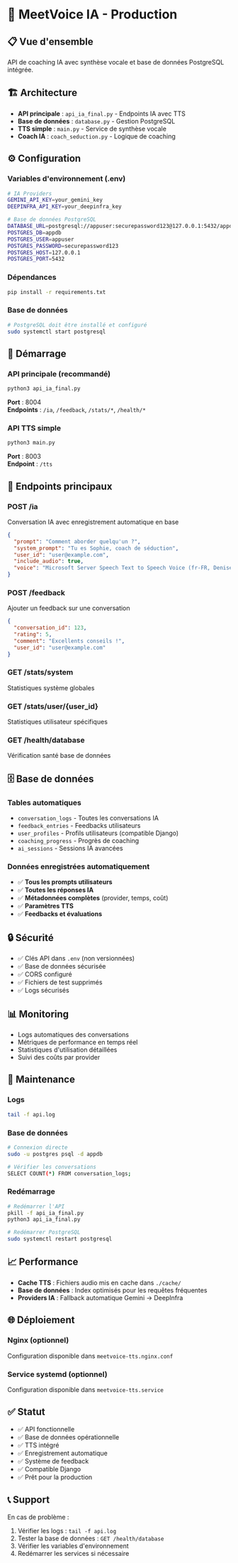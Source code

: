 # 🚀 MeetVoice IA - Production

## 📋 Vue d'ensemble

API de coaching IA avec synthèse vocale et base de données PostgreSQL intégrée.

## 🏗️ Architecture

- **API principale** : `api_ia_final.py` - Endpoints IA avec TTS
- **Base de données** : `database.py` - Gestion PostgreSQL
- **TTS simple** : `main.py` - Service de synthèse vocale
- **Coach IA** : `coach_seduction.py` - Logique de coaching

## ⚙️ Configuration

### Variables d'environnement (.env)
```bash
# IA Providers
GEMINI_API_KEY=your_gemini_key
DEEPINFRA_API_KEY=your_deepinfra_key

# Base de données PostgreSQL
DATABASE_URL=postgresql://appuser:securepassword123@127.0.0.1:5432/appdb
POSTGRES_DB=appdb
POSTGRES_USER=appuser
POSTGRES_PASSWORD=securepassword123
POSTGRES_HOST=127.0.0.1
POSTGRES_PORT=5432
```

### Dépendances
```bash
pip install -r requirements.txt
```

### Base de données
```bash
# PostgreSQL doit être installé et configuré
sudo systemctl start postgresql
```

## 🚀 Démarrage

### API principale (recommandé)
```bash
python3 api_ia_final.py
```
**Port** : 8004  
**Endpoints** : `/ia`, `/feedback`, `/stats/*`, `/health/*`

### API TTS simple
```bash
python3 main.py
```
**Port** : 8003  
**Endpoint** : `/tts`

## 📡 Endpoints principaux

### POST /ia
Conversation IA avec enregistrement automatique en base
```json
{
  "prompt": "Comment aborder quelqu'un ?",
  "system_prompt": "Tu es Sophie, coach de séduction",
  "user_id": "user@example.com",
  "include_audio": true,
  "voice": "Microsoft Server Speech Text to Speech Voice (fr-FR, DeniseNeural)"
}
```

### POST /feedback
Ajouter un feedback sur une conversation
```json
{
  "conversation_id": 123,
  "rating": 5,
  "comment": "Excellents conseils !",
  "user_id": "user@example.com"
}
```

### GET /stats/system
Statistiques système globales

### GET /stats/user/{user_id}
Statistiques utilisateur spécifiques

### GET /health/database
Vérification santé base de données

## 🗄️ Base de données

### Tables automatiques
- `conversation_logs` - Toutes les conversations IA
- `feedback_entries` - Feedbacks utilisateurs
- `user_profiles` - Profils utilisateurs (compatible Django)
- `coaching_progress` - Progrès de coaching
- `ai_sessions` - Sessions IA avancées

### Données enregistrées automatiquement
- ✅ **Tous les prompts utilisateurs**
- ✅ **Toutes les réponses IA**
- ✅ **Métadonnées complètes** (provider, temps, coût)
- ✅ **Paramètres TTS**
- ✅ **Feedbacks et évaluations**

## 🔒 Sécurité

- ✅ Clés API dans `.env` (non versionnées)
- ✅ Base de données sécurisée
- ✅ CORS configuré
- ✅ Fichiers de test supprimés
- ✅ Logs sécurisés

## 📊 Monitoring

- Logs automatiques des conversations
- Métriques de performance en temps réel
- Statistiques d'utilisation détaillées
- Suivi des coûts par provider

## 🔧 Maintenance

### Logs
```bash
tail -f api.log
```

### Base de données
```bash
# Connexion directe
sudo -u postgres psql -d appdb

# Vérifier les conversations
SELECT COUNT(*) FROM conversation_logs;
```

### Redémarrage
```bash
# Redémarrer l'API
pkill -f api_ia_final.py
python3 api_ia_final.py

# Redémarrer PostgreSQL
sudo systemctl restart postgresql
```

## 📈 Performance

- **Cache TTS** : Fichiers audio mis en cache dans `./cache/`
- **Base de données** : Index optimisés pour les requêtes fréquentes
- **Providers IA** : Fallback automatique Gemini → DeepInfra

## 🌐 Déploiement

### Nginx (optionnel)
Configuration disponible dans `meetvoice-tts.nginx.conf`

### Service systemd (optionnel)
Configuration disponible dans `meetvoice-tts.service`

## ✅ Statut

- ✅ API fonctionnelle
- ✅ Base de données opérationnelle
- ✅ TTS intégré
- ✅ Enregistrement automatique
- ✅ Système de feedback
- ✅ Compatible Django
- ✅ Prêt pour la production

## 📞 Support

En cas de problème :
1. Vérifier les logs : `tail -f api.log`
2. Tester la base de données : `GET /health/database`
3. Vérifier les variables d'environnement
4. Redémarrer les services si nécessaire
